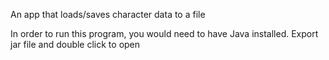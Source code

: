 An app that loads/saves character data to a file

In order to run this program, you would need to have Java installed.
Export jar file and double click to open

